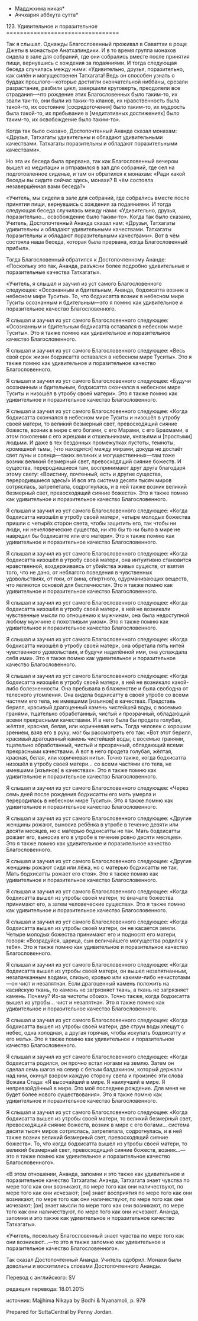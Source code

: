 * Мадджхима никая*
* Аччхария аббхута сутта*

123\. Удивительное и поразительное
\=\=\=\=\=\=\=\=\=\=\=\=\=\=\=\=\=\=\=\=\=\=\=\=\=\=\=\=\=\=\=\=\=

Так я слышал\. Однажды Благословенный проживал в Саваттхи в роще Джеты в монастыре Анатхапиндики\. И в то время группа монахов сидела в зале для собраний, где они собрались вместе после принятия пищи, вернувшись с хождения за подаяниями\. И тогда следующая беседа случилась между ними: «Удивительно, друзья, поразительно, как силён и могущественен Татхагата\! Ведь он способен узнать о буддах прошлого—которые достигли окончательной ниббаны, срезали разрастание, разбили цикл, завершили круговерть, преодолели все страдания—что рождение этих Благословенных было таким\-то, их звали так\-то, они были из таких\-то кланов, их нравственность была такой\-то, их состояние \[сосредоточения\] было таким\-то, их мудрость была такой\-то, их пребывание в \[медитативных достижениях\] было таким\-то, их освобождение было таким\-то»\.

Когда так было сказано, Достопочтенный Ананда сказал монахам: «Друзья, Татхагаты удивительны и обладают удивительными качествами\. Татхагаты поразительны и обладают поразительными качествами»\.

Но эта их беседа была прервана, так как Благословенный вечером вышел из медитации и отправился в зал для собраний, где сел на подготовленное сиденье, и там он обратился к монахам: «Ради какой беседы вы сидите сейчас здесь, монахи? В чём состояла незавершённая вами беседа?»

«Учитель, мы сидели в зале для собраний, где собрались вместе после принятия пищи, вернувшись с хождения за подаяниями\. И тогда следующая беседа случилась между нами: «Удивительно, друзья, поразительно… освобождение было таким\-то»\. Когда так было сказано, Учитель, Достопочтенный Ананда сказал нам: «Друзья, Татхагаты удивительны и обладают удивительными качествами\. Татхагаты поразительны и обладают поразительными качествами»\. Вот в чём состояла наша беседа, которая была прервана, когда Благословенный прибыл»\.

Тогда Благословенный обратился к Достопочтенному Ананде: «Поскольку это так, Ананда, разъясни более подробно удивительные и поразительные качества Татхагаты»\.

«Учитель, я слышал и заучил из уст самого Благословенного следующее: «Осознанным и бдительным, Ананда, бодхисатта возник в небесном мире Туситы»\. То, что бодхисатта возник в небесном мире Туситы осознанным и бдительным—это я помню как удивительное и поразительное качество Благословенного\.

Я слышал и заучил из уст самого Благословенного следующее: «Осознанным и бдительным бодхисатта оставался в небесном мире Туситы»\. Это я также помню как удивительное и поразительное качество Благословенного\.

Я слышал и заучил из уст самого Благословенного следующее: «Весь свой срок жизни бодхисатта оставался в небесном мире Туситы»\. Это я также помню как удивительное и поразительное качество Благословенного\.

Я слышал и заучил из уст самого Благословенного следующее: «Будучи осознанным и бдительным, бодхисатта скончался в небесном мире Туситы и низошёл в утробу своей матери»\. Это я также помню как удивительное и поразительное качество Благословенного\.

Я слышал и заучил из уст самого Благословенного следующее: «Когда бодхисатта скончался в небесном мире Туситы и низошёл в утробу своей матери, то великий безмерный свет, превосходящий сияние божеств, возник в мире с его богами, с его Марами, с его Брахмами, в этом поколении с его жрецами и отшельниками, князьями и \[простыми\] людьми\. И даже в тех бездонных промежутках пустоты, темноты, кромешной тьмы, \[что находятся\] между мирами, докуда не достаёт свет луны и солнца—таких великих и могущественных—там тоже возник великий безмерный свет, превосходящий сияние божеств\. И существа, переродившиеся там, воспринимают друг друга благодаря этому свету: «Воистину, почтенный, есть и другие существа, переродившиеся здесь\!» И вся эта система десяти тысяч миров сотряслась, затрепетала, содрогнулась, и в ней также возник великий безмерный свет, превосходящий сияние божеств»\. Это я также помню как удивительное и поразительное качество Благословенного\.

Я слышал и заучил из уст самого Благословенного следующее: «Когда бодхисатта низошёл в утробу своей матери, четыре молодых божества пришли с четырёх сторон света, чтобы защитить его, так чтобы ни люди, ни нечеловеческие существа, ни кто бы то ни было в мире не навредил бы бодхисатте или его матери»\. Это я также помню как удивительное и поразительное качество Благословенного\.

Я слышал и заучил из уст самого Благословенного следующее: «Когда бодхисатта низошёл в утробу своей матери, она интуитивно становится нравственной, воздерживаясь от убийства живых существ, от взятия того, что не дано, от неблагого поведения в чувственных удовольствиях, от лжи, от вина, спиртного, одурманивающих веществ, что являются основой для беспечности»\. Это я также помню как удивительное и поразительное качество Благословенного\.

Я слышал и заучил из уст самого Благословенного следующее: «Когда бодхисатта низошёл в утробу своей матери, в ней не возникали чувственные мысли по отношению к мужчинам, она была недоступной любому мужчине с похотливым умом»\. Это я также помню как удивительное и поразительное качество Благословенного\.

Я слышал и заучил из уст самого Благословенного следующее: «Когда бодхисатта низошёл в утробу своей матери, она обретала пять нитей чувственного удовольствия, и будучи наделённой ими, она услаждала себя ими»\. Это я также помню как удивительное и поразительное качество Благословенного\.

Я слышал и заучил из уст самого Благословенного следующее: «Когда бодхисатта низошёл в утробу своей матери, в ней не возникало какой\-либо болезненности\. Она пребывала в блаженстве и была свободна от телесного утомления\. Она видела бодхисатту в своей утробе со всеми частями его тела, не имевшими \[изъянов\] в качествах\. Представь берилл, красивый драгоценный камень чистейшей воды, с восемью гранями, тщательно обработанный, чистый и прозрачный, обладающий всеми прекрасными качествами\. И в него была бы продета голубая, жёлтая, красная, белая, или коричневая нить\. Тогда человек с хорошим зрением, взяв его в руку, мог бы рассмотреть его так: «Вот этот берилл, красивый драгоценный камень чистейшей воды, с восемью гранями, тщательно обработанный, чистый и прозрачный, обладающий всеми прекрасными качествами\. А вот в него продета голубая, жёлтая, красная, белая, или коричневая нить»\. Точно также, когда бодхисатта низошёл в утробу своей матери… со всеми частями его тела, не имевшими \[изъянов\] в качествах»\. Это я также помню как удивительное и поразительное качество Благословенного\.

Я слышал и заучил из уст самого Благословенного следующее: «Через семь дней после рождения бодхисатты его мать умерла и переродилась в небесном мире Туситы»\. Это я также помню как удивительное и поразительное качество Благословенного\.

Я слышал и заучил из уст самого Благословенного следующее: «Другие женщины рожают, выносив ребёнка в утробе в течение девяти или десяти месяцев, но с матерью бодхисатты не так\. Мать бодхисатты рожает его, выносив его в утробе в течение ровно десяти месяцев»\. Это я также помню как удивительное и поразительное качество Благословенного\.

Я слышал и заучил из уст самого Благословенного следующее: «Другие женщины рожают сидя или лёжа, но с матерью бодхисатты не так\. Мать бодхисатты рожает его стоя»\. Это я также помню как удивительное и поразительное качество Благословенного\.

Я слышал и заучил из уст самого Благословенного следующее: «Когда бодхисатта вышел из утробы своей матери, то вначале божества принимают его, а затем человеческие существа»\. Это я также помню как удивительное и поразительное качество Благословенного\.

Я слышал и заучил из уст самого Благословенного следующее: «Когда бодхисатта вышел из утробы своей матери, он не касается земли\. Четыре молодых божества принимают его и подносят его матери, говоря: «Возрадуйся, царица, сын величайшего могущества родился у тебя»\. Это я также помню как удивительное и поразительное качество Благословенного\.

Я слышал и заучил из уст самого Благословенного следующее: «Когда бодхисатта вышел из утробы своей матери, он вышел незапятнанным, незапачканным водами, слизью, кровью или какими\-либо нечистотами—он чист и незапятнан\. Если драгоценный камень положить на касийскую ткань, то камень не загрязняет ткань, а ткань не загрязняет камень\. Почему? Из\-за чистоты обоих»\. Точно также, когда бодхисатта вышел из утробы… чист и незапятнан\. Это я также помню как удивительное и поразительное качество Благословенного\.

Я слышал и заучил из уст самого Благословенного следующее: «Когда бодхисатта вышел из утробы своей матери, две струи воды хлещут с небес, одна холодная, а другая горячая, чтобы искупать бодхисатту и его мать»\. Это я также помню как удивительное и поразительное качество Благословенного\.

Я слышал и заучил из уст самого Благословенного следующее: «Когда бодхисатта родился, он прочно встал ногами на землю\. Затем он сделал семь шагов на север с белым балдахином, который держали над ним, окинул взором каждую сторону света и произнёс эти слова Вожака Стада: «Я высочайший в мире\. Я наилучший в мире\. Я непревзойдённый в мире\. Это моё последнее рождение\. Для меня не будет более нового существования»\. Это я также помню как удивительное и поразительное качество Благословенного\.

Я слышал и заучил из уст самого Благословенного следующее: «Когда бодхисатта вышел из утробы своей матери, то великий безмерный свет, превосходящий сияние божеств, возник в мире с его богами… система десяти тысяч миров сотряслась, затрепетала, содрогнулась, и в ней также возник великий безмерный свет, превосходящий сияние божеств»\. То, что когда бодхисатта вышел из утробы своей матери, то великий безмерный свет, превосходящий сияние божеств, возник…—это я также помню как удивительное и поразительное качество Благословенного»\.

«В этом отношении, Ананда, запомни и это также как удивительное и поразительное качество Татхагаты: Ананда, Татхагата знает чувства по мере того как они возникают, по мере того как они наличествуют, по мере того как они исчезают; \[он\] знает восприятия по мере того как они возникают, по мере того как они наличествуют, по мере того как они исчезают; \[он\] знает мысли по мере того как они возникают, по мере того как они наличествуют, по мере того как они исчезают\. Ананда, запомни и это также как удивительное и поразительное качество Татхагаты»\.

«Учитель, поскольку Благословенный знает чувства по мере того как они возникают…—то это я также запомню как удивительное и поразительное качество Благословенного»\.

Так сказал Достопочтенный Ананда\. Учитель одобрил\. Монахи были довольны и восхитились словами Достопочтенного Ананды\.

Перевод с английского: SV

редакция перевода: 18\.01\.2015

источник: Majjhima Nikaya by Bodhi & Nyanamoli, p\. 979

Prepared for SuttaCentral by Penny Jordan\.